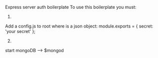 Express server auth boilerplate
To use this boilerplate you must:

1)
Add a config.js to root where is a json object:
module.exports = {
  secret: 'your secret'
};

2)
start mongoDB --> $mongod
